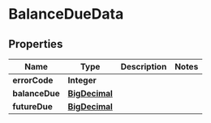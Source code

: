 # BalanceDueData

## Properties
Name | Type | Description | Notes
------------ | ------------- | ------------- | -------------
**errorCode** | **Integer** |  | 
**balanceDue** | [**BigDecimal**](BigDecimal.md) |  | 
**futureDue** | [**BigDecimal**](BigDecimal.md) |  | 
